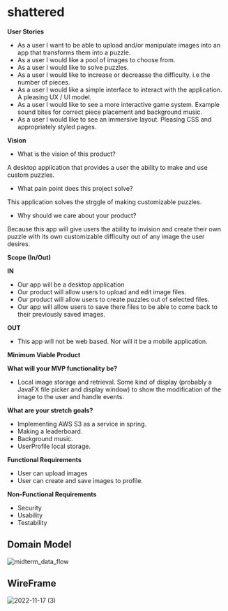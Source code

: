 # shattered

**User Stories**

- As a user I want to be able to upload and/or manipulate images into an app that transforms them into a puzzle.
- As a user I would like a pool of images to choose from.
- As a user I would like to solve puzzles.
- As a user I would like to increase or decreasse the difficulty. i.e the number of pieces. 
- As a user I would like a simple interface to interact with the application. A pleasing UX / UI model.
- As a user I would like to see a more interactive game system. Example sound bites for correct piece placement and background music.
- As a user I would like to see an immersive layout. Pleasing CSS and appropriately styled pages.

**Vision**

- What is the vision of this product?

A desktop application that provides a user the ability to make and use custom puzzles.

- What pain point does this project solve?

This application solves the strggle of making customizable puzzles.

- Why should we care about your product?

Because this app will give users the ability to invision and create their own puzzle with its own customizable difficulty out of any image the user desires.

**Scope (In/Out)**

**IN**

- Our app will be a desktop application
- Our product will allow users to upload and edit image files.
- Our product will allow users to create puzzles out of selected files.
- Our app will allow users to save there files to be able to come back to their previously saved images.

**OUT**
- This app will not be web based. Nor will it be a mobile application.

**Minimum Viable Product**

**What will your MVP functionality be?**

- Local image storage and retrieval. Some kind of display (probably a JavaFX file picker and display window) to show the modification of the image to the user and handle events.

 **What are your stretch goals?**

- Implementing AWS S3 as a service in spring.
- Making a leaderboard.
- Background music.
- UserProfile local storage.

**Functional Requirements**

- User can upload images
- User can create and save images to profile.

**Non-Functional Requirements**

- Security
- Usability
- Testability

## Domain Model

![midterm_data_flow](https://user-images.githubusercontent.com/108303424/202577507-61a5d78c-0861-4a71-89a1-2b4e80c8a9ee.png)

## WireFrame

![2022-11-17 (3)](https://user-images.githubusercontent.com/108303424/202584681-97593644-4535-49b3-a4b4-9b5f9bd44bea.png)



